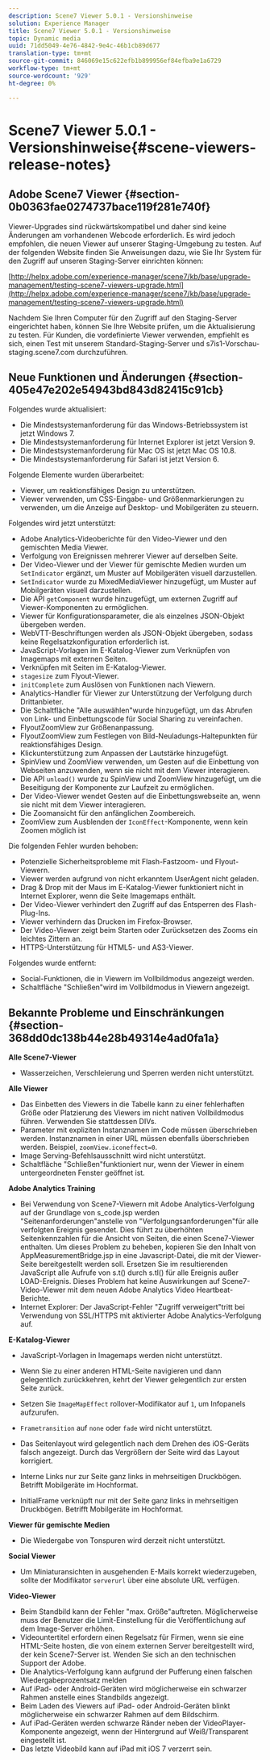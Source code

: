 ```yaml
---
description: Scene7 Viewer 5.0.1 - Versionshinweise
solution: Experience Manager
title: Scene7 Viewer 5.0.1 - Versionshinweise
topic: Dynamic media
uuid: 71dd5049-4e76-4842-9e4c-46b1cb89d677
translation-type: tm+mt
source-git-commit: 846069e15c622efb1b899956ef84efba9e1a6729
workflow-type: tm+mt
source-wordcount: '929'
ht-degree: 0%

---
```



# Scene7 Viewer 5.0.1 - Versionshinweise{#scene-viewers-release-notes}

## Adobe Scene7 Viewer {#section-0b0363fae0274737bace119f281e740f}

Viewer-Upgrades sind rückwärtskompatibel und daher sind keine Änderungen am vorhandenen Webcode erforderlich. Es wird jedoch empfohlen, die neuen Viewer auf unserer Staging-Umgebung zu testen. Auf der folgenden Website finden Sie Anweisungen dazu, wie Sie Ihr System für den Zugriff auf unseren Staging-Server einrichten können:

[http://helpx.adobe.com/experience-manager/scene7/kb/base/upgrade-management/testing-scene7-viewers-upgrade.html](http://helpx.adobe.com/experience-manager/scene7/kb/base/upgrade-management/testing-scene7-viewers-upgrade.html)

Nachdem Sie Ihren Computer für den Zugriff auf den Staging-Server eingerichtet haben, können Sie Ihre Website prüfen, um die Aktualisierung zu testen. Für Kunden, die vordefinierte Viewer verwenden, empfiehlt es sich, einen Test mit unserem Standard-Staging-Server und s7is1-Vorschau-staging.scene7.com durchzuführen.

## Neue Funktionen und Änderungen {#section-405e47e202e54943bd843d82415c91cb}

Folgendes wurde aktualisiert:

* Die Mindestsystemanforderung für das Windows-Betriebssystem ist jetzt Windows 7.
* Die Mindestsystemanforderung für Internet Explorer ist jetzt Version 9.
* Die Mindestsystemanforderung für Mac OS ist jetzt Mac OS 10.8.
* Die Mindestsystemanforderung für Safari ist jetzt Version 6.

Folgende Elemente wurden überarbeitet:

* Viewer, um reaktionsfähiges Design zu unterstützen.
* Viewer verwenden, um CSS-Eingabe- und Größenmarkierungen zu verwenden, um die Anzeige auf Desktop- und Mobilgeräten zu steuern.

Folgendes wird jetzt unterstützt:

* Adobe Analytics-Videoberichte für den Video-Viewer und den gemischten Media Viewer.
* Verfolgung von Ereignissen mehrerer Viewer auf derselben Seite.
* Der Video-Viewer und der Viewer für gemischte Medien wurden um `SetIndicator` ergänzt, um Muster auf Mobilgeräten visuell darzustellen.
* `SetIndicator` wurde zu MixedMediaViewer hinzugefügt, um Muster auf Mobilgeräten visuell darzustellen.
* Die API `getComponent` wurde hinzugefügt, um externen Zugriff auf Viewer-Komponenten zu ermöglichen.
* Viewer für Konfigurationsparameter, die als einzelnes JSON-Objekt übergeben werden.
* WebVTT-Beschriftungen werden als JSON-Objekt übergeben, sodass keine Regelsatzkonfiguration erforderlich ist.
* JavaScript-Vorlagen im E-Katalog-Viewer zum Verknüpfen von Imagemaps mit externen Seiten.
* Verknüpfen mit Seiten im E-Katalog-Viewer.
* `stagesize` zum Flyout-Viewer.
* `initComplete` zum Auslösen von Funktionen nach Viewern.
* Analytics-Handler für Viewer zur Unterstützung der Verfolgung durch Drittanbieter.
* Die Schaltfläche &quot;Alle auswählen&quot;wurde hinzugefügt, um das Abrufen von Link- und Einbettungscode für Social Sharing zu vereinfachen.
* FlyoutZoomView zur Größenanpassung.
* FlyoutZoomView zum Festlegen von Bild-Neuladungs-Haltepunkten für reaktionsfähiges Design.
* Klickunterstützung zum Anpassen der Lautstärke hinzugefügt.
* SpinView und ZoomView verwenden, um Gesten auf die Einbettung von Webseiten anzuwenden, wenn sie nicht mit dem Viewer interagieren.
* Die API `unload()` wurde zu SpinView und ZoomView hinzugefügt, um die Beseitigung der Komponente zur Laufzeit zu ermöglichen.
* Der Video-Viewer wendet Gesten auf die Einbettungswebseite an, wenn sie nicht mit dem Viewer interagieren.
* Die Zoomansicht für den anfänglichen Zoombereich.
* ZoomView zum Ausblenden der `IconEffect`-Komponente, wenn kein Zoomen möglich ist

Die folgenden Fehler wurden behoben:

* Potenzielle Sicherheitsprobleme mit Flash-Fastzoom- und Flyout-Viewern.
* Viewer werden aufgrund von nicht erkanntem UserAgent nicht geladen.
* Drag &amp; Drop mit der Maus im E-Katalog-Viewer funktioniert nicht in Internet Explorer, wenn die Seite Imagemaps enthält.
* Der Video-Viewer verhindert den Zugriff auf das Entsperren des Flash-Plug-Ins.
* Viewer verhindern das Drucken im Firefox-Browser.
* Der Video-Viewer zeigt beim Starten oder Zurücksetzen des Zooms ein leichtes Zittern an.
* HTTPS-Unterstützung für HTML5- und AS3-Viewer.

Folgendes wurde entfernt:

* Social-Funktionen, die in Viewern im Vollbildmodus angezeigt werden.
* Schaltfläche &quot;Schließen&quot;wird im Vollbildmodus in Viewern angezeigt.

## Bekannte Probleme und Einschränkungen {#section-368dd0dc138b44e28b49314e4ad0fa1a}

**Alle Scene7-Viewer**

* Wasserzeichen, Verschleierung und Sperren werden nicht unterstützt.

**Alle Viewer**

* Das Einbetten des Viewers in die Tabelle kann zu einer fehlerhaften Größe oder Platzierung des Viewers im nicht nativen Vollbildmodus führen. Verwenden Sie stattdessen DIVs.
* Parameter mit expliziten Instanznamen im Code müssen überschrieben werden. Instanznamen in einer URL müssen ebenfalls überschrieben werden. Beispiel, `zoomView.iconeffect=0`.
* Image Serving-Befehlsausschnitt wird nicht unterstützt.
* Schaltfläche &quot;Schließen&quot;funktioniert nur, wenn der Viewer in einem untergeordneten Fenster geöffnet ist.

**Adobe Analytics Training**

* Bei Verwendung von Scene7-Viewern mit Adobe Analytics-Verfolgung auf der Grundlage von s_code.jsp werden &quot;Seitenanforderungen&quot;anstelle von &quot;Verfolgungsanforderungen&quot;für alle verfolgten Ereignis gesendet. Dies führt zu überhöhten Seitenkennzahlen für die Ansicht von Seiten, die einen Scene7-Viewer enthalten. Um dieses Problem zu beheben, kopieren Sie den Inhalt von AppMeasurementBridge.jsp in eine Javascript-Datei, die mit der Viewer-Seite bereitgestellt werden soll. Ersetzen Sie im resultierenden JavaScript alle Aufrufe von s.t() durch s.tl() für alle Ereignis außer LOAD-Ereignis. Dieses Problem hat keine Auswirkungen auf Scene7-Video-Viewer mit dem neuen Adobe Analytics Video Heartbeat-Berichte.
* Internet Explorer: Der JavaScript-Fehler &quot;Zugriff verweigert&quot;tritt bei Verwendung von SSL/HTTPS mit aktivierter Adobe Analytics-Verfolgung auf.

**E-Katalog-Viewer**

* JavaScript-Vorlagen in Imagemaps werden nicht unterstützt.
* Wenn Sie zu einer anderen HTML-Seite navigieren und dann gelegentlich zurückkehren, kehrt der Viewer gelegentlich zur ersten Seite zurück.
* Setzen Sie `ImageMapEffect` rollover-Modifikator auf `1`, um Infopanels aufzurufen.

* `Frametransition` auf  `none` oder  `fade` wird nicht unterstützt.

* Das Seitenlayout wird gelegentlich nach dem Drehen des iOS-Geräts falsch angezeigt. Durch das Vergrößern der Seite wird das Layout korrigiert.
* Interne Links nur zur Seite ganz links in mehrseitigen Druckbögen. Betrifft Mobilgeräte im Hochformat.
* InitialFrame verknüpft nur mit der Seite ganz links in mehrseitigen Druckbögen. Betrifft Mobilgeräte im Hochformat.

**Viewer für gemischte Medien**

* Die Wiedergabe von Tonspuren wird derzeit nicht unterstützt.

**Social Viewer**

* Um Miniaturansichten in ausgehenden E-Mails korrekt wiederzugeben, sollte der Modifikator `serverurl` über eine absolute URL verfügen.

**Video-Viewer**

* Beim Standbild kann der Fehler &quot;max. Größe&quot;auftreten. Möglicherweise muss der Benutzer die Limit-Einstellung für die Veröffentlichung auf dem Image-Server erhöhen.
* Videountertitel erfordern einen Regelsatz für Firmen, wenn sie eine HTML-Seite hosten, die von einem externen Server bereitgestellt wird, der kein Scene7-Server ist. Wenden Sie sich an den technischen Support der Adobe.
* Die Analytics-Verfolgung kann aufgrund der Pufferung einen falschen Wiedergabeprozentsatz melden
* Auf iPad- oder Android-Geräten wird möglicherweise ein schwarzer Rahmen anstelle eines Standbilds angezeigt.
* Beim Laden des Viewers auf iPad- oder Android-Geräten blinkt möglicherweise ein schwarzer Rahmen auf dem Bildschirm.
* Auf iPad-Geräten werden schwarze Ränder neben der VideoPlayer-Komponente angezeigt, wenn der Hintergrund auf Weiß/Transparent eingestellt ist.
* Das letzte Videobild kann auf iPad mit iOS 7 verzerrt sein.

